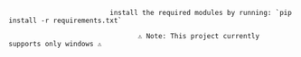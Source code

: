                              install the required modules by running: `pip install -r requirements.txt`

                                    ⚠️ Note: This project currently supports only windows ⚠️
